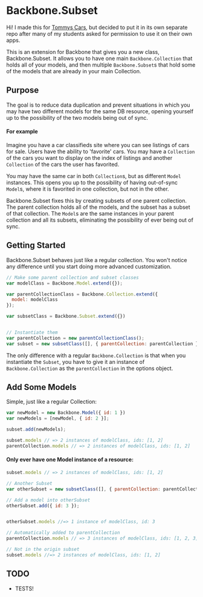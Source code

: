 # Backbone.Subset

Hi! I made this for [Tommys Cars](http://tommyscars.com), but decided to put it in its own separate repo after many of my students asked for permission to use it on their own apps. 

This is an extension for Backbone that gives you a new class, Backbone.Subset. It allows you to have one main `Backbone.Collection` that holds all of your models, and then multiple `Backbone.Subset`s that hold some of the models that are already in your main Collection.

## Purpose

The goal is to reduce data duplication and prevent situations in which you may have two different models for the same DB resource, opening yourself up to the possibility of the two models being out of sync.

#### For example

Imagine you have a car classifieds site where you can see listings of cars for sale. Users have the ability to 'favorite' cars. You may have a `Collection` of the cars you want to display on the index of listings and another `Collection` of the cars the user has favorited.

You may have the same car in both `Collection`s, but as different `Model` instances. This opens you up to the possibility of having out-of-sync `Model`s, where it is favorited in one collection, but not in the other.

Backbone.Subset fixes this by creating subsets of one parent collection. The parent collection holds all of the models, and the subset has a subset of that collection. The `Model`s are the same instances in your parent collection and all its subsets, eliminating the possibility of ever being out of sync.

## Getting Started

Backbone.Subset behaves just like a regular collection. You won't notice any difference until you start doing more advanced customization.

```javascript
// Make some parent collection and subset classes
var modelClass = Backbone.Model.extend({});

var parentCollectionClass = Backbone.Collection.extend({
  model: modelClass
});

var subsetClass = Backbone.Subset.extend({})


// Instantiate them
var parentCollection = new parentCollectionClass();
var subset = new subsetClass([], { parentCollection: parentCollection });
```

The only difference with a regular `Backbone.Collection` is that when you
instantiate the `Subset`, you have to give it an instance of
`Backbone.Collection` as the `parentCollection` in the options object.


## Add Some Models

Simple, just like a regular Collection:

```javascript
var newModel = new Backbone.Model({ id: 1 })
var newModels = [newModel, { id: 2 }];

subset.add(newModels);

subset.models // => 2 instances of modelClass, ids: [1, 2]
parentCollection.models // => 2 instances of modelClass, ids: [1, 2]
```

#### Only ever have one Model instance of a resource:

```javascript
subset.models // => 2 instances of modelClass, ids: [1, 2]

// Another Subset
var otherSubset = new subsetClass([], { parentCollection: parentCollection });

// Add a model into otherSubset
otherSubset.add({ id: 3 });


otherSubset.models //=> 1 instance of modelClass, id: 3

// Automatically added to parentCollection
parentCollection.models // => 3 instances of modelClass, ids: [1, 2, 3]

// Not in the origin subset
subset.models //=> 2 instances of modelClass, ids: [1, 2]
```

## TODO

- TESTS!





